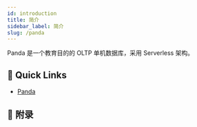 ```yaml
---
id: introduction
title: 简介
sidebar_label: 简介
slug: /panda
---
```


Panda 是一个教育目的的 OLTP 单机数据库，采用 Serverless 架构。

## 🚀 Quick Links
- [Panda](https://github.com/hetudb/panda)

## 🍎 附录

